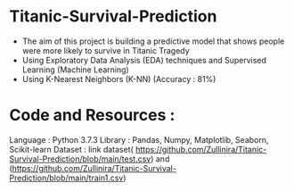 # Titanic-Survival-Prediction
  - The aim of this project is building a predictive model that shows people were more likely to survive in Titanic Tragedy
  - Using Exploratory Data Analysis (EDA) techniques and Supervised Learning (Machine Learning)
  - Using K-Nearest Neighbors (K-NN) (Accuracy : 81%)
  
  
# Code and Resources :
Language : Python 3.7.3
Library : Pandas, Numpy, Matplotlib, Seaborn, Scikit-learn
Dataset : link dataset( https://github.com/Zullinira/Titanic-Survival-Prediction/blob/main/test.csv) and (https://github.com/Zullinira/Titanic-Survival-Prediction/blob/main/train1.csv)
